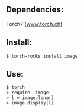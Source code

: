 ## Dependencies:
Torch7 (www.torch.ch)

## Install:
```
$ torch-rocks install image
```

## Use:
```
$ torch
> require 'image'
> l = image.lena()
> image.display(l)
```
